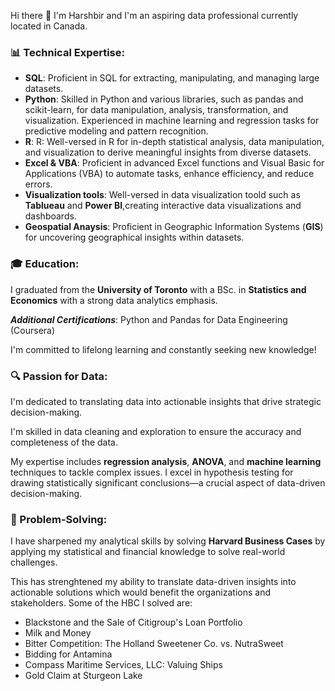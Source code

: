 Hi there 👋
I'm Harshbir and I'm an aspiring data professional currently located in Canada. 


### 📊 Technical Expertise:
- **SQL**: Proficient in SQL for extracting, manipulating, and managing large datasets.
- **Python**: Skilled in Python and various libraries, such as pandas and scikit-learn, for data manipulation, analysis, transformation, and visualization. Experienced in machine learning and regression tasks for predictive modeling and pattern recognition.
- **R**: R: Well-versed in R for in-depth statistical analysis, data manipulation, and visualization to derive meaningful insights from diverse datasets.
- **Excel & VBA**: Proficient in advanced Excel functions and Visual Basic for Applications (VBA) to automate tasks, enhance efficiency, and reduce errors.
- **Visualization tools**: Well-versed in data visualization toold such as **Tablueau** and **Power BI**,creating interactive data visualizations and dashboards.
- **Geospatial Anaysis**: Proficient in Geographic Information Systems (**GIS**) for uncovering geographical insights within datasets.


  
### 🎓 Education:
I graduated from the **University of Toronto** with a BSc. in **Statistics and Economics** with a strong data analytics emphasis.

***Additional Certifications***: Python and Pandas for Data Engineering (Coursera) 

I'm committed to lifelong learning and constantly seeking new knowledge! 


### 🔍 Passion for Data:
I'm dedicated to translating data into actionable insights that drive strategic decision-making. 

I'm skilled in data cleaning and exploration to ensure the accuracy and completeness of the data.

My expertise includes **regression analysis**, **ANOVA**, and **machine learning** techniques to tackle complex issues. I excel in hypothesis testing for drawing statistically significant conclusions—a crucial aspect of data-driven decision-making. 


### 💼 Problem-Solving:
I have sharpened my analytical skills by solving **Harvard Business Cases** by applying my statistical and financial knowledge to solve real-world challenges. 

This has strenghtened my ability to translate data-driven insights into actionable solutions which would benefit the organizations and stakeholders.
Some of the HBC I solved are:
- Blackstone and the Sale of Citigroup's Loan Portfolio
- Milk and Money
- Bitter Competition: The Holland Sweetener Co. vs. NutraSweet
- Bidding for Antamina
- Compass Maritime Services, LLC: Valuing Ships
- Gold Claim at Sturgeon Lake
